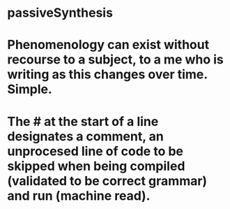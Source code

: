 # passiveSynthesis
#
# Phenomenology can exist without recourse to a subject, to a me who is writing as this changes over time. Simple.
#
# The # at the start of a line designates a comment, an unprocesed line of code to be skipped when being compiled (validated to be correct grammar) and run (machine read).
# 
#
#
